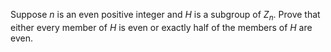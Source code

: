 Suppose $n$ is an even positive integer and $H$ is a subgroup of $Z_n$. Prove that either every member of $H$ is even or exactly half of the members of $H$ are even.
